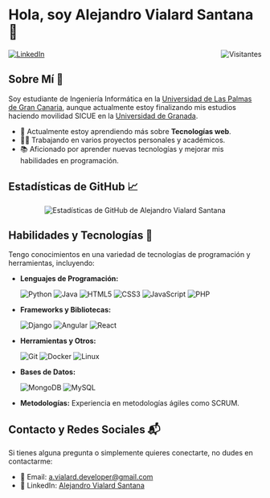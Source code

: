 # Hola, soy Alejandro Vialard Santana 👋

[<img align="right" src="https://api.visitorbadge.io/api/visitors?path=https%3A%2F%2Fgithub.com%2FAlejandroVialardSantana&countColor=%23eeb338&style=flat" alt="Visitantes"/>](https://www.visitorbadge.io/)
[![LinkedIn](https://img.shields.io/badge/-LinkedIn-eeb338?style=flat&logo=linkedin)](https://www.linkedin.com/in/alejandro-vialard-santana-a5a3b2226/)


## Sobre Mí 🧑
Soy estudiante de Ingeniería Informática en la [Universidad de Las Palmas de Gran Canaria](https://www.ulpgc.es), aunque actualmente estoy finalizando mis estudios haciendo movilidad SICUE en la [Universidad de Granada](https://www.ugr.es).

- 🌱 Actualmente estoy aprendiendo más sobre **Tecnologías web**.
- 👨‍💻 Trabajando en varios proyectos personales y académicos.
- 📚 Aficionado por aprender nuevas tecnologías y mejorar mis habilidades en programación.


## Estadísticas de GitHub 📈
<p align="center">
  <img src="https://github-readme-stats.vercel.app/api?username=AlejandroVialardSantana&show_icons=true&count_private=true&theme=ayu-mirage" alt="Estadísticas de GitHub de Alejandro Vialard Santana">
</p>


## Habilidades y Tecnologías 🚀
Tengo conocimientos en una variedad de tecnologías de programación y herramientas, incluyendo:

- **Lenguajes de Programación:** 

  ![Python](https://skills.thijs.gg/icons?i=python&theme=dark) ![Java](https://skills.thijs.gg/icons?i=java&theme=dark) ![HTML5](https://skills.thijs.gg/icons?i=html&theme=dark) ![CSS3](https://skills.thijs.gg/icons?i=css&theme=dark) ![JavaScript](https://skills.thijs.gg/icons?i=javascript&theme=dark) ![PHP](https://skills.thijs.gg/icons?i=php&theme=dark)
  
- **Frameworks y Bibliotecas:** 

  ![Django](https://skills.thijs.gg/icons?i=django&theme=dark) ![Angular](https://skills.thijs.gg/icons?i=angular&theme=dark) ![React](https://skills.thijs.gg/icons?i=react&theme=dark)
  
- **Herramientas y Otros:** 

  ![Git](https://skills.thijs.gg/icons?i=git&theme=dark) ![Docker](https://skills.thijs.gg/icons?i=docker&theme=dark) ![Linux](https://skills.thijs.gg/icons?i=linux&theme=dark)

- **Bases de Datos:** 

  ![MongoDB](https://skills.thijs.gg/icons?i=mongodb&theme=dark) ![MySQL](https://skills.thijs.gg/icons?i=mysql&theme=dark)

- **Metodologías:** 
  Experiencia en metodologías ágiles como SCRUM.

## Contacto y Redes Sociales 📬
Si tienes alguna pregunta o simplemente quieres conectarte, no dudes en contactarme:

- 📧 Email: [a.vialard.developer@gmail.com](mailto:a.vialard.developer@gmail.com)
- 💼 LinkedIn: [Alejandro Vialard Santana](https://www.linkedin.com/in/alejandro-vialard-santana-a5a3b2226/)
